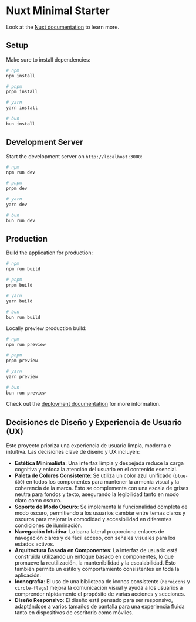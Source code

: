 # Nuxt Minimal Starter

Look at the [Nuxt documentation](https://nuxt.com/docs/getting-started/introduction) to learn more.

## Setup

Make sure to install dependencies:

```bash
# npm
npm install

# pnpm
pnpm install

# yarn
yarn install

# bun
bun install
```

## Development Server

Start the development server on `http://localhost:3000`:

```bash
# npm
npm run dev

# pnpm
pnpm dev

# yarn
yarn dev

# bun
bun run dev
```

## Production

Build the application for production:

```bash
# npm
npm run build

# pnpm
pnpm build

# yarn
yarn build

# bun
bun run build
```

Locally preview production build:

```bash
# npm
npm run preview

# pnpm
pnpm preview

# yarn
yarn preview

# bun
bun run preview
```

Check out the [deployment documentation](https://nuxt.com/docs/getting-started/deployment) for more information.

## Decisiones de Diseño y Experiencia de Usuario (UX)

Este proyecto prioriza una experiencia de usuario limpia, moderna e intuitiva. Las decisiones clave de diseño y UX incluyen:

-   **Estética Minimalista**: Una interfaz limpia y despejada reduce la carga cognitiva y enfoca la atención del usuario en el contenido esencial.
-   **Paleta de Colores Consistente**: Se utiliza un color azul unificado (`blue-600`) en todos los componentes para mantener la armonía visual y la coherencia de la marca. Esto se complementa con una escala de grises neutra para fondos y texto, asegurando la legibilidad tanto en modo claro como oscuro.
-   **Soporte de Modo Oscuro**: Se implementa la funcionalidad completa de modo oscuro, permitiendo a los usuarios cambiar entre temas claros y oscuros para mejorar la comodidad y accesibilidad en diferentes condiciones de iluminación.
-   **Navegación Intuitiva**: La barra lateral proporciona enlaces de navegación claros y de fácil acceso, con señales visuales para los estados activos.
-   **Arquitectura Basada en Componentes**: La interfaz de usuario está construida utilizando un enfoque basado en componentes, lo que promueve la reutilización, la mantenibilidad y la escalabilidad. Esto también permite un estilo y comportamiento consistentes en toda la aplicación.
-   **Iconografía**: El uso de una biblioteca de iconos consistente (`heroicons` y `circle-flags`) mejora la comunicación visual y ayuda a los usuarios a comprender rápidamente el propósito de varias acciones y secciones.
-   **Diseño Responsivo**: El diseño está pensado para ser responsivo, adaptándose a varios tamaños de pantalla para una experiencia fluida tanto en dispositivos de escritorio como móviles.
